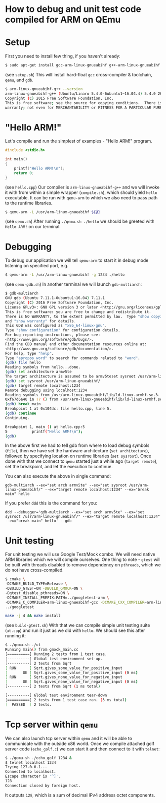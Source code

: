 # How to debug and unit test code compiled for ARM on QEmu

# Setup
First you need to install few thing, if you haven't already:
```sh
$ sudo apt-get install gcc-arm-linux-gnueabihf g++-arm-linux-gnueabihf qemu-system-arm qemu-user gdb-multiarch
```
(see `setup.sh`)
This will install hard-float `gcc` cross-compiler & toolchain, `qemu`, and `gdb`.

```sh
$ arm-linux-gnueabihf-g++ --version
arm-linux-gnueabihf-g++ (Ubuntu/Linaro 5.4.0-6ubuntu1~16.04.4) 5.4.0 20160609
Copyright (C) 2015 Free Software Foundation, Inc.
This is free software; see the source for copying conditions.  There is NO
warranty; not even for MERCHANTABILITY or FITNESS FOR A PARTICULAR PURPOSE.
```

# "Hello ARM!"
Let's compile and run the simplest of examples - "Hello ARM!" program.
```c++
#include <stdio.h>

int main()
{
    printf("Hello ARM!\n");
    return 0;
}
```
(see `hello.cpp`)
Our compiler is `arm-linux-gnueabihf-g++` and we will invoke it with from within a simple wrapper (`compile.sh`), which should yield `hello` executable.
It can be run with `qemu-arm` to which we also need to pass path to the runtime libraries.
```sh
$ qemu-arm -L /usr/arm-linux-gnueabihf ${@}
```
(see `qemu.sh`)
After running `./qemu.sh ./hello` we should be greeted with `Hello ARM!` on our terminal.

# Debugging
To debug our application we will tell `qemu-arm` to start it in debug mode listening on specified port, e.g.
```sh
$ qemu-arm -L /usr/arm-linux-gnueabihf -g 1234 ./hello
```
(see `qemu-gdb.sh`)
In another terminal we will launch `gdb-multiarch`:
```sh
$ gdb-multiarch
GNU gdb (Ubuntu 7.11.1-0ubuntu1~16.04) 7.11.1
Copyright (C) 2016 Free Software Foundation, Inc.
License GPLv3+: GNU GPL version 3 or later <http://gnu.org/licenses/gpl.html>
This is free software: you are free to change and redistribute it.
There is NO WARRANTY, to the extent permitted by law.  Type "show copying"
and "show warranty" for details.
This GDB was configured as "x86_64-linux-gnu".
Type "show configuration" for configuration details.
For bug reporting instructions, please see:
<http://www.gnu.org/software/gdb/bugs/>.
Find the GDB manual and other documentation resources online at:
<http://www.gnu.org/software/gdb/documentation/>.
For help, type "help".
Type "apropos word" to search for commands related to "word".
(gdb) file hello
Reading symbols from hello...done.
(gdb) set architecture armv5te
The target architecture is assumed to be armv5teset sysroot /usr/arm-linux-gnueabihf/
(gdb) set sysroot /usr/arm-linux-gnueabihf/
(gdb) target remote localhost:1234
Remote debugging using localhost:1234
Reading symbols from /usr/arm-linux-gnueabihf/lib/ld-linux-armhf.so.3...(no debugging symbols found)...done.
0xf67d6a40 in ?? () from /usr/arm-linux-gnueabihf/lib/ld-linux-armhf.so.3
(gdb) break main
Breakpoint 1 at 0x104dc: file hello.cpp, line 5.
(gdb) continue
Continuing.

Breakpoint 1, main () at hello.cpp:5
5           printf("Hello ARM!\n");
(gdb)
```
In the above first we had to tell gdb from where to load debug symbols (`file`), then we have set the hardware architecture (`set architecture`), followed by specifying location on runtime libraries (`set sysroot`). Once done with that we connect to `qemu` started just a while ago (`target remote`), set the breakpoint, and let the execution to continue.

You can also execute the above in single command:

```
gdb-multiarch --ex="set arch armv5te" --ex="set sysroot /usr/arm-linux-gnueabihf/" --ex="target remote localhost:1234" --ex="break main" hello
```

If you prefer `ddd` this is the command for you:

```
ddd --debugger='gdb-multiarch --ex="set arch armv5te" --ex="set sysroot /usr/arm-linux-gnueabihf/" --ex="target remote localhost:1234" --ex="break main" hello' --gdb
```

# Unit testing
For unit testing we will use Google Test/Mock combo. We will need native ARM libraries which we will compile ourselves. One thing to note - `gtest` will be built with threads disabled to remove dependency on `pthreads`, which we do not have cross-compiled.
```sh
$ cmake \
-DCMAKE_BUILD_TYPE=Release \
-DBUILD_GTEST=ON -DBUILD_GMOCK=ON \
-Dgtest_disable_pthreads=ON \
-DCMAKE_INSTALL_PREFIX:PATH=../googletest-arm \
-DCMAKE_C_COMPILER=arm-linux-gnueabihf-gcc -DCMAKE_CXX_COMPILER=arm-linux-gnueabihf-g++ \
../googletest

make -j 4 && make install
```
(see `build-gtest.sh`)
With that we can compile simple unit testing suite (`ut.cpp`) and run it just as we did with `hello`. We should see this after running it:
```sh
$ ./qemu.sh ./ut
Running main() from gmock_main.cc
[==========] Running 2 tests from 1 test case.
[----------] Global test environment set-up.
[----------] 2 tests from Sqrt
[ RUN      ] Sqrt.gives_some_value_for_positive_input
[       OK ] Sqrt.gives_some_value_for_positive_input (0 ms)
[ RUN      ] Sqrt.gives_none_value_for_negative_input
[       OK ] Sqrt.gives_none_value_for_negative_input (0 ms)
[----------] 2 tests from Sqrt (1 ms total)

[----------] Global test environment tear-down
[==========] 2 tests from 1 test case ran. (3 ms total)
[  PASSED  ] 2 tests.
```

# Tcp server within `qemu`
We can also launch tcp server within `qemu` and it will be able to communicate with the outside x86 world.
Once we compile attached golf server code (`echo_golf.c`) we can start it and then connect to it with `telnet`:
```sh
$ ./qemu.sh ./echo_golf 1234 &
$ telnet localhost 1234
Trying 127.0.0.1...
Connected to localhost.
Escape character is '^]'.
128
Connection closed by foreign host.
```
It outputs `128`, which is a sum of decimal IPv4 address octet components.
